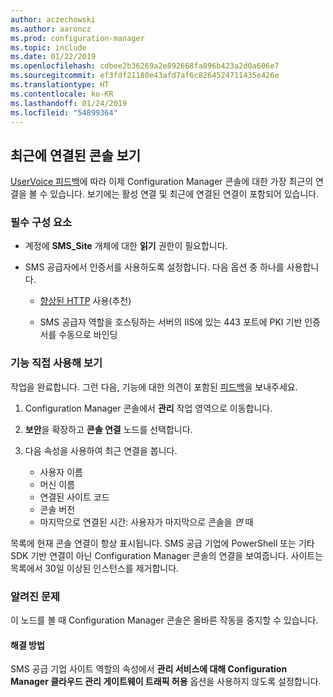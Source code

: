 ```yaml
---
author: aczechowski
ms.author: aaroncz
ms.prod: configuration-manager
ms.topic: include
ms.date: 01/22/2019
ms.openlocfilehash: cdbee2b36269a2e892668fa896b423a2d0a606e7
ms.sourcegitcommit: ef3fdf21180e43afd7af6c8264524711435e426e
ms.translationtype: HT
ms.contentlocale: ko-KR
ms.lasthandoff: 01/24/2019
ms.locfileid: "54899364"
---
```

## <a name="bkmk_console"></a> 최근에 연결된 콘솔 보기 
<!--3699367-->

[UserVoice 피드백](https://configurationmanager.uservoice.com/forums/300492-ideas/suggestions/12508299-active-admin-consoles)에 따라 이제 Configuration Manager 콘솔에 대한 가장 최근의 연결을 볼 수 있습니다. 보기에는 활성 연결 및 최근에 연결된 연결이 포함되어 있습니다. 


### <a name="prerequisites"></a>필수 구성 요소

- 계정에 **SMS_Site** 개체에 대한 **읽기** 권한이 필요합니다.  

- SMS 공급자에서 인증서를 사용하도록 설정합니다.<!--SCCMDocs-pr issue 3135--> 다음 옵션 중 하나를 사용합니다.  

    - [향상된 HTTP](/sccm/core/plan-design/hierarchy/enhanced-http) 사용(추천)  

    - SMS 공급자 역할을 호스팅하는 서버의 IIS에 있는 443 포트에 PKI 기반 인증서를 수동으로 바인딩  


### <a name="try-it-out"></a>기능 직접 사용해 보기

작업을 완료합니다. 그런 다음, 기능에 대한 의견이 포함된 [피드백](/sccm/core/understand/find-help#product-feedback)을 보내주세요.

1. Configuration Manager 콘솔에서 **관리** 작업 영역으로 이동합니다.  

2. **보안**을 확장하고 **콘솔 연결** 노드를 선택합니다.  

3. 다음 속성을 사용하여 최근 연결을 봅니다.  

    - 사용자 이름
    - 머신 이름
    - 연결된 사이트 코드
    - 콘솔 버전
    - 마지막으로 연결된 시간: 사용자가 마지막으로 콘솔을 *연* 때

목록에 현재 콘솔 연결이 항상 표시됩니다. SMS 공급 기업에 PowerShell 또는 기타 SDK 기반 연결이 아닌 Configuration Manager 콘솔의 연결을 보여줍니다. 사이트는 목록에서 30일 이상된 인스턴스를 제거합니다.


### <a name="known-issue"></a>알려진 문제

이 노드를 볼 때 Configuration Manager 콘솔은 올바른 작동을 중지할 수 있습니다. 

#### <a name="workaround"></a>해결 방법
SMS 공급 기업 사이트 역할의 속성에서 **관리 서비스에 대해 Configuration Manager 클라우드 관리 게이트웨이 트래픽 허용** 옵션을 사용하지 않도록 설정합니다.

